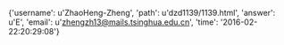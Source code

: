 {'username': u'ZhaoHeng-Zheng', 'path': u'dzd1139/1139.html', 'answer': u'E', 'email': u'zhengzh13@mails.tsinghua.edu.cn', 'time': '2016-02-22:20:29:08'}